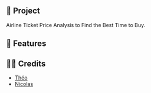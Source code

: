 <!-- ![CleanShot 2024-02-03 at 10 49 30@2x](https://github.com/Golden-Legends/golden-legends-back/assets/50367862/c8367dbe-8e97-4e44-9c80-23615743695a) -->

## 🚀 Project
Airline Ticket Price Analysis to Find the Best Time to Buy.

## 🧬 Features


## 🧑‍💻 Credits
- [Théo](https://github.com/Shannorr)
- [Nicolas](https://github.com/nicolasjp)